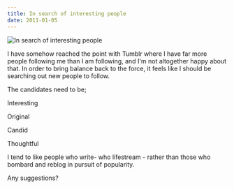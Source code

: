 ```yaml
---
title: In search of interesting people
date: 2011-01-05
---
```


![In search of interesting people](https://source.unsplash.com/vP3pnOoCiYE/1600x900)

I have somehow reached the point with Tumblr where I have far more people following me than I am following, and I'm not altogether happy about that. In order to bring balance back to the force, it feels like I should be searching out new people to follow.

The candidates need to be;

Interesting

Original

Candid

Thoughtful

I tend to like people who write- who lifestream - rather than those who bombard and reblog in pursuit of popularity.

Any suggestions?